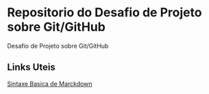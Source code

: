 # Repositorio do Desafio de Projeto sobre Git/GitHub
Desafio de Projeto sobre Git/GitHub

## Links Uteis 
[Sintaxe Basica de Marckdown](https://www.markdownguide.org/)
